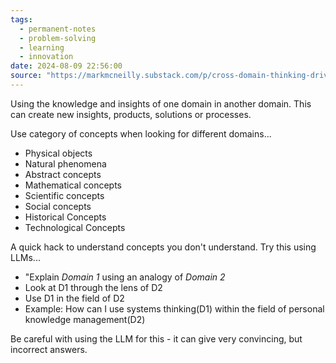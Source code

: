 ```yaml
---
tags:
  - permanent-notes
  - problem-solving 
  - learning
  - innovation
date: 2024-08-09 22:56:00
source: "https://markmcneilly.substack.com/p/cross-domain-thinking-drives-insights"
---
```


Using the knowledge and insights of one domain in another domain. This can create new insights, products, solutions or processes.

Use category of concepts when looking for different domains...

- Physical objects
- Natural phenomena
- Abstract concepts
- Mathematical concepts
- Scientific concepts
- Social concepts
- Historical Concepts
- Technological Concepts

A quick hack to understand concepts you don't understand. Try this using LLMs...

- "Explain _Domain 1_ using an analogy of _Domain 2_
- Look at D1 through the lens of D2
- Use D1 in the field of D2
- Example: How can I use systems thinking(D1) within the field of personal knowledge management(D2)

Be careful with using the LLM for this - it can give very convincing, but incorrect answers.
